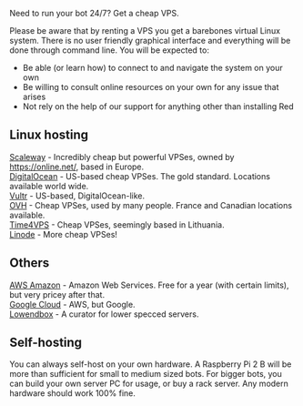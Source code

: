 Need to run your bot 24/7? Get a cheap VPS.

Please be aware that by renting a VPS you get a barebones virtual Linux system. There is no user friendly graphical interface and everything will be done through command line. You will be expected to:

* Be able (or learn how) to connect to and navigate the system on your own
* Be willing to consult online resources on your own for any issue that arises
* Not rely on the help of our support for anything other than installing Red

## Linux hosting
[Scaleway](https://www.scaleway.com/) - Incredibly cheap but powerful VPSes, owned by https://online.net/, based in Europe.<br>
[DigitalOcean](https://www.digitalocean.com/) - US-based cheap VPSes. The gold standard. Locations available world wide.<br>
[Vultr](https://www.vultr.com/?ref=7449790) - US-based, DigitalOcean-like.<br>
[OVH](https://www.ovh.co.uk/) - Cheap VPSes, used by many people. France and Canadian locations available.<br>
[Time4VPS](https://www.time4vps.eu/) - Cheap VPSes, seemingly based in Lithuania.<br>
[Linode](https://www.linode.com/) - More cheap VPSes!<br>

## Others
[AWS Amazon](https://aws.amazon.com/) - Amazon Web Services. Free for a year (with certain limits), but very pricey after that.<br>
[Google Cloud](https://cloud.google.com/compute/) - AWS, but Google.<br>
[Lowendbox](http://lowendbox.com/) - A curator for lower specced servers.<br>

## Self-hosting
You can always self-host on your own hardware. A Raspberry Pi 2 B will be more than sufficient for small to medium sized bots.
For bigger bots, you can build your own server PC for usage, or buy a rack server.
Any modern hardware should work 100% fine.

